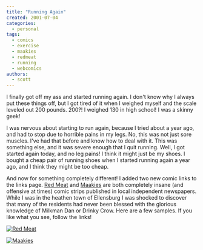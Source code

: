 ```yaml
---
title: "Running Again"
created: 2001-07-04
categories:
  - personal
tags:
  - comics
  - exercise
  - maakies
  - redmeat
  - running
  - webcomics
authors:
  - scott
---
```


I finally got off my ass and started running again. I don't know why I always put these things off, but I got tired of it when I weighed myself and the scale leveled out 200 pounds. 200?! I weighed 130 in high school! I was a skinny geek!

I was nervous about starting to run again, because I tried about a year ago, and had to stop due to horrible pains in my legs. No, this was not just sore muscles. I've had that before and know how to deal with it. This was something else, and it was severe enough that I quit running. Well, I got started again today, and no leg pains! I think it might just be my shoes. I bought a cheap pair of running shoes when I started running again a year ago, and I think they might be too cheap.

And now for something completely different! I added two new comic links to the links page. [Red Meat](http://www.redmeat.com/) and [Maakies](http://www.maakies.com/) are both completely insane (and offensive at times) comic strips published in local independent newspapers. While I was in the heathen town of Ellensburg I was shocked to discover that many of the residents had never been blessed with the glorious knowledge of Milkman Dan or Drinky Crow. Here are a few samples. If you like what you see, follow the links!

[![Red Meat](/images/3112037215_fc466b913f.jpg)](http://www.flickr.com/photos/spaceninja/3112037215/)

[![Maakies](/images/3112037225_2d27972ec9.jpg)](http://www.flickr.com/photos/spaceninja/3112037225/)
